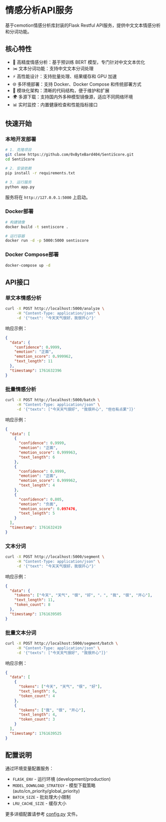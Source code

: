 # 情感分析API服务

基于cemotion情感分析库封装的Flask Restful API服务，提供中文文本情感分析和分词功能。

## 核心特性

- 🎯 高精度情感分析：基于预训练 BERT 模型，专门针对中文文本优化
- ✂️  文本分词功能：支持中文文本分词处理
- ⚡ 高性能设计：支持批量处理、结果缓存和 GPU 加速
- 🌐 多环境部署：支持 Docker、Docker Compose 和传统部署方式
- 🔄 模块化架构：清晰的代码结构，便于维护和扩展
- 🌍 多源下载：支持国内外多种模型镜像源，适应不同网络环境
- 📊 实时监控：内置健康检查和性能指标接口

## 快速开始

### 本地开发部署

```bash
# 1. 克隆项目
git clone https://github.com/0xByteBard404/SentiScore.git
cd SentiScore

# 2. 安装依赖
pip install -r requirements.txt

# 3. 运行服务
python app.py
```

服务将在 `http://127.0.0.1:5000` 上启动。

### Docker部署

```bash
# 构建镜像
docker build -t sentiscore .

# 运行容器
docker run -d -p 5000:5000 sentiscore
```

### Docker Compose部署

```bash
docker-compose up -d
```

## API接口

### 单文本情感分析

```bash
curl -X POST http://localhost:5000/analyze \
     -H "Content-Type: application/json" \
     -d '{"text": "今天天气很好，我很开心"}'
```

响应示例：
```json
{
  "data": {
    "confidence": 0.9999,
    "emotion": "正面",
    "emotion_score": 0.999962,
    "text_length": 11
  },
  "timestamp": 1761632396
}
```

### 批量情感分析

```bash
curl -X POST http://localhost:5000/batch \
     -H "Content-Type: application/json" \
     -d '{"texts": ["今天天气很好", "我很开心", "但也有点累"]}'
```

响应示例：
```json
{
  "data": [
    {
      "confidence": 0.9999,
      "emotion": "正面",
      "emotion_score": 0.999963,
      "text_length": 6
    },
    {
      "confidence": 0.9999,
      "emotion": "正面",
      "emotion_score": 0.999962,
      "text_length": 4
    },
    {
      "confidence": 0.805,
      "emotion": "负面",
      "emotion_score": 0.097476,
      "text_length": 5
    }
  ],
  "timestamp": 1761632419
}
```

### 文本分词

```bash
curl -X POST http://localhost:5000/segment \
     -H "Content-Type: application/json" \
     -d '{"text": "今天天气很好，我很开心"}'
```

响应示例：
```json
{
  "data": {
    "tokens": ["今天", "天气", "很", "好", "，", "我", "很", "开心"],
    "text_length": 11,
    "token_count": 8
  },
  "timestamp": 1761639505
}
```

### 批量文本分词

```bash
curl -X POST http://localhost:5000/segment/batch \
     -H "Content-Type: application/json" \
     -d '{"texts": ["今天天气很好", "我很开心"]}'
```

响应示例：
```json
{
  "data": [
    {
      "tokens": ["今天", "天气", "很", "好"],
      "text_length": 6,
      "token_count": 4
    },
    {
      "tokens": ["我", "很", "开心"],
      "text_length": 4,
      "token_count": 3
    }
  ],
  "timestamp": 1761639525
}
```

## 配置说明

通过环境变量配置服务：

- `FLASK_ENV` - 运行环境 (development/production)
- `MODEL_DOWNLOAD_STRATEGY` - 模型下载策略 (auto/cn_priority/global_priority)
- `BATCH_SIZE` - 批处理大小限制
- `LRU_CACHE_SIZE` - 缓存大小

更多详细配置请参考 [config.py](config.py) 文件。